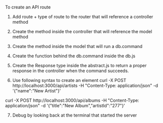 To create an API route

1. Add route + type of route to the router that will reference a controller method
2. Create the method inside the controller that will reference the model method
3. Create the method inside the model that will run a db.command
4. Create the function behind the db.command inside the db.js
5. Create the Response type inside the abstract.js to return a proper response in the controller when the command succeeds.

6. Use following syntax to create an element
curl -X POST http://localhost:3000/api/artists -H "Content-Type: application/json" -d '{"name":"New Artist"}'

curl -X POST http://localhost:3000/api/albums -H "Content-Type: application/json" -d '{"title":"New Album","artistId":"277"}'

7. Debug by looking back at the terminal that started the server
